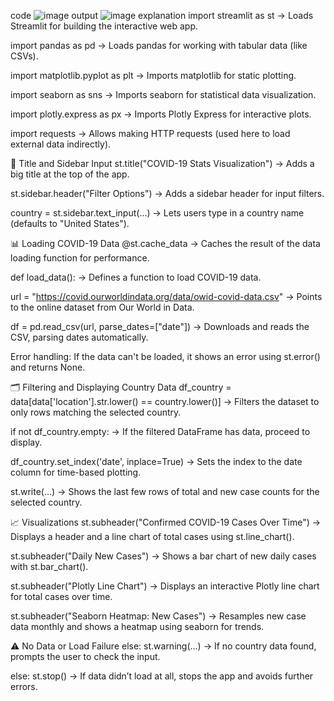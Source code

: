 code ![image](https://github.com/user-attachments/assets/de182e9e-4726-41ff-b20e-7e7a5eae861f)
output ![image](https://github.com/user-attachments/assets/2426aa54-7d89-46bd-bc71-11443483e98b)
explanation
import streamlit as st
→ Loads Streamlit for building the interactive web app.

import pandas as pd
→ Loads pandas for working with tabular data (like CSVs).

import matplotlib.pyplot as plt
→ Imports matplotlib for static plotting.

import seaborn as sns
→ Imports seaborn for statistical data visualization.

import plotly.express as px
→ Imports Plotly Express for interactive plots.

import requests
→ Allows making HTTP requests (used here to load external data indirectly).

🧾 Title and Sidebar Input
st.title("COVID-19 Stats Visualization")
→ Adds a big title at the top of the app.

st.sidebar.header("Filter Options")
→ Adds a sidebar header for input filters.

country = st.sidebar.text_input(...)
→ Lets users type in a country name (defaults to "United States").

📊 Loading COVID-19 Data
@st.cache_data
→ Caches the result of the data loading function for performance.

def load_data():
→ Defines a function to load COVID-19 data.

url = "https://covid.ourworldindata.org/data/owid-covid-data.csv"
→ Points to the online dataset from Our World in Data.

df = pd.read_csv(url, parse_dates=["date"])
→ Downloads and reads the CSV, parsing dates automatically.

Error handling:
If the data can't be loaded, it shows an error using st.error() and returns None.

🗂 Filtering and Displaying Country Data
df_country = data[data['location'].str.lower() == country.lower()]
→ Filters the dataset to only rows matching the selected country.

if not df_country.empty:
→ If the filtered DataFrame has data, proceed to display.

df_country.set_index('date', inplace=True)
→ Sets the index to the date column for time-based plotting.

st.write(...)
→ Shows the last few rows of total and new case counts for the selected country.

📈 Visualizations
st.subheader("Confirmed COVID-19 Cases Over Time")
→ Displays a header and a line chart of total cases using st.line_chart().

st.subheader("Daily New Cases")
→ Shows a bar chart of new daily cases with st.bar_chart().

st.subheader("Plotly Line Chart")
→ Displays an interactive Plotly line chart for total cases over time.

st.subheader("Seaborn Heatmap: New Cases")
→ Resamples new case data monthly and shows a heatmap using seaborn for trends.

⚠️ No Data or Load Failure
else: st.warning(...)
→ If no country data found, prompts the user to check the input.

else: st.stop()
→ If data didn’t load at all, stops the app and avoids further errors.

